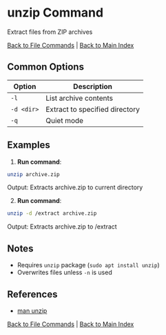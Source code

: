 # unzip Command

Extract files from ZIP archives

[Back to File Commands](./index.md) | [Back to Main Index](../../README.md)

## Common Options

| Option | Description |
|--------|-------------|
| `-l` | List archive contents |
| `-d <dir>` | Extract to specified directory |
| `-q` | Quiet mode |

## Examples
1. **Run command**:
```bash
unzip archive.zip
```
Output: Extracts archive.zip to current directory

2. **Run command**:
```bash
unzip -d /extract archive.zip
```
Output: Extracts archive.zip to /extract


## Notes
- Requires `unzip` package (`sudo apt install unzip`)
- Overwrites files unless `-n` is used

## References
- [man unzip](https://man7.org/linux/man-pages/man1/unzip.1.html)

[Back to File Commands](../index.md) | [Back to Main Index](../../README.md)